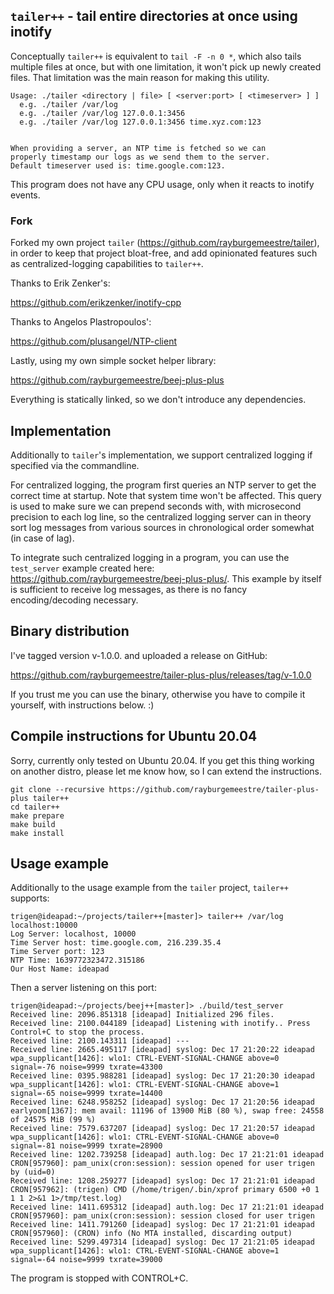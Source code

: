 ## `tailer++` - tail entire directories at once using inotify

Conceptually `tailer++` is equivalent to `tail -F -n 0 *`, which also tails
multiple files at once, but with one limitation, it won't pick up newly created
files. That limitation was the main reason for making this utility.

```
Usage: ./tailer <directory | file> [ <server:port> [ <timeserver> ] ]
  e.g. ./tailer /var/log
  e.g. ./tailer /var/log 127.0.0.1:3456
  e.g. ./tailer /var/log 127.0.0.1:3456 time.xyz.com:123


When providing a server, an NTP time is fetched so we can
properly timestamp our logs as we send them to the server.
Default timeserver used is: time.google.com:123.
```

This program does not have any CPU usage, only when it reacts to inotify events.


### Fork

Forked my own project `tailer` (https://github.com/rayburgemeestre/tailer),
in order to keep that project bloat-free, and add opinionated features such as
centralized-logging capabilities to `tailer++`.

Thanks to Erik Zenker's:

https://github.com/erikzenker/inotify-cpp

Thanks to Angelos Plastropoulos':

https://github.com/plusangel/NTP-client

Lastly, using my own simple socket helper library:

https://github.com/rayburgemeestre/beej-plus-plus

Everything is statically linked, so we don't introduce any dependencies.


## Implementation

Additionally to `tailer`'s implementation, we support centralized logging if specified via the commandline.

For centralized logging, the program first queries an NTP server to get the correct time at startup.
Note that system time won't be affected. This query is used to make sure we can prepend seconds with, with microsecond precision to each log line, so the centralized logging server can in theory sort log messages from various sources in chronological order somewhat (in case of lag).

To integrate such centralized logging in a program, you can use the `test_server` example created here: https://github.com/rayburgemeestre/beej-plus-plus/.
This example by itself is sufficient to receive log messages, as there is no fancy encoding/decoding necessary.


## Binary distribution

I've tagged version v-1.0.0. and uploaded a release on GitHub:

https://github.com/rayburgemeestre/tailer-plus-plus/releases/tag/v-1.0.0

If you trust me you can use the binary, otherwise you have to compile it
yourself, with instructions below. :)


## Compile instructions for Ubuntu 20.04

Sorry, currently only tested on Ubuntu 20.04. If you get this thing working on
another distro, please let me know how, so I can extend the instructions.

    git clone --recursive https://github.com/rayburgemeestre/tailer-plus-plus tailer++
    cd tailer++
    make prepare
    make build
    make install


## Usage example

Additionally to the usage example from the `tailer` project, `tailer++` supports:

	trigen@ideapad:~/projects/tailer++[master]> tailer++ /var/log localhost:10000
	Log Server: localhost, 10000
	Time Server host: time.google.com, 216.239.35.4
	Time Server port: 123
	NTP Time: 1639772323472.315186
	Our Host Name: ideapad

Then a server listening on this port:

	trigen@ideapad:~/projects/beej++[master]> ./build/test_server
	Received line: 2096.851318 [ideapad] Initialized 296 files.
	Received line: 2100.044189 [ideapad] Listening with inotify.. Press Control+C to stop the process.
	Received line: 2100.143311 [ideapad] ---
	Received line: 2665.495117 [ideapad] syslog: Dec 17 21:20:22 ideapad wpa_supplicant[1426]: wlo1: CTRL-EVENT-SIGNAL-CHANGE above=0 signal=-76 noise=9999 txrate=43300
	Received line: 0395.988281 [ideapad] syslog: Dec 17 21:20:30 ideapad wpa_supplicant[1426]: wlo1: CTRL-EVENT-SIGNAL-CHANGE above=1 signal=-65 noise=9999 txrate=14400
	Received line: 6248.958252 [ideapad] syslog: Dec 17 21:20:56 ideapad earlyoom[1367]: mem avail: 11196 of 13900 MiB (80 %), swap free: 24558 of 24575 MiB (99 %)
	Received line: 7579.637207 [ideapad] syslog: Dec 17 21:20:57 ideapad wpa_supplicant[1426]: wlo1: CTRL-EVENT-SIGNAL-CHANGE above=0 signal=-81 noise=9999 txrate=28900
	Received line: 1202.739258 [ideapad] auth.log: Dec 17 21:21:01 ideapad CRON[957960]: pam_unix(cron:session): session opened for user trigen by (uid=0)
	Received line: 1208.259277 [ideapad] syslog: Dec 17 21:21:01 ideapad CRON[957962]: (trigen) CMD (/home/trigen/.bin/xprof primary 6500 +0 1 1 1 2>&1 1>/tmp/test.log)
	Received line: 1411.695312 [ideapad] auth.log: Dec 17 21:21:01 ideapad CRON[957960]: pam_unix(cron:session): session closed for user trigen
	Received line: 1411.791260 [ideapad] syslog: Dec 17 21:21:01 ideapad CRON[957960]: (CRON) info (No MTA installed, discarding output)
	Received line: 5299.497314 [ideapad] syslog: Dec 17 21:21:05 ideapad wpa_supplicant[1426]: wlo1: CTRL-EVENT-SIGNAL-CHANGE above=1 signal=-64 noise=9999 txrate=39000

The program is stopped with CONTROL+C.

